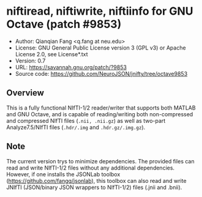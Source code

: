 # niftiread, niftiwrite, niftiinfo for GNU Octave (patch #9853)

* Author:  Qianqian Fang <q.fang at neu.edu>
* License: GNU General Public License version 3 (GPL v3) or Apache License 2.0, see License*.txt
* Version: 0.7
* URL: https://savannah.gnu.org/patch/?9853
* Source code: https://github.com/NeuroJSON/jnifty/tree/octave9853

## Overview

This is a fully functional NIfTI-1/2 reader/writer that supports both 
MATLAB and GNU Octave, and is capable of reading/writing both non-compressed 
and compressed NIfTI files (`.nii, .nii.gz`) as well as two-part Analyze7.5/NIfTI
files (`.hdr/.img` and `.hdr.gz/.img.gz`).

## Note

The current version trys to minimize dependencies. The provided files can read
and write NIfTI-1/2 files without any additional dependencies. However, if one
installs the JSONLab toolbox (https://github.com/fangq/jsonlab), this toolbox
can also read and write JNIfTI (JSON/binary JSON wrappers to NIfTI-1/2) files
(.jnii and .bnii).
